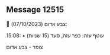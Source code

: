 ## Message 12515

🔴 צבע אדום (07/10/2023):

15:08:
• עוטף עזה: כפר עזה, סעד (15 שניות)

צופר - צבע אדום

